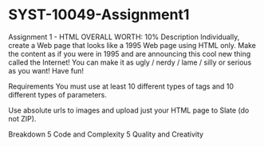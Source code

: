 # SYST-10049-Assignment1

Assignment 1 - HTML
OVERALL WORTH: 10%
Description
Individually, create a Web page that looks like a 1995 Web page using HTML only. Make the content as if you were in 1995 and are announcing this cool new thing called the Internet! You can make it as ugly / nerdy / lame / silly or serious as you want! Have fun!

Requirements
You must use at least 10 different types of tags and 10 different types of parameters.

Use absolute urls to images and upload just your HTML page to Slate (do not ZIP).

Breakdown
5	 	Code and Complexity
5	 	Quality and Creativity
